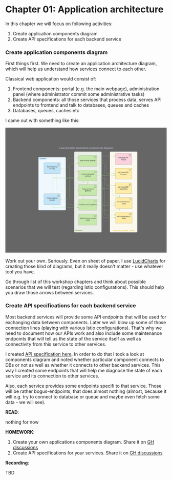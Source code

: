 
# Chapter 01: Application architecture

In this chapter we will focus on following activities:

1. Create application components diagram
1. Create API specifications for each backend service

### Create application components diagram

First things first. We need to create an application architecture diagram,
which will help us understand how services connect to each other.

Classical web application would consist of:

1. Frontend components: portal (e.g. the main webpage), administration
panel (where administrator commit some administrative tasks)
1. Backend components: all those services that process data, serves API
endpoints to frontend and talk to databases, queues and caches
1. Databases, queues, caches etc

I came out with something like this:

![application-components](https://raw.githubusercontent.com/docent-net/golearnistio/main/chapter-01/application-components.png)

Work out your own. Seriously. Even on sheet of paper. I use
[LucidCharts](https://lucid.app/) for creating those kind of diagrams, but it
really doesn't matter - use whatever tool you have.

Go through list of this workshop chapters and think about possible scenarios
that we will test (regarding Istio configurations). This should help you draw
those arrows between services.

### Create API specifications for each backend service

Most backend services will provide some API endpoints that will be used for
exchanging data between components. Later we will blow up some of those
connection lines (playing with various Istio configurations). That's why we
need to document how our APIs work and also include some maintenance endpoints
that will tell us the state of the service itself as well as connectivity from
this service to other services.

I created [API specification here](api-spec.md). In order to do that I took a
look at components diagram and noted whether particular component connects to
DBs or not as well as whether it connects to other backend services. This way
I created some endpoints that will help me diagnose the state of each service
and its connection to other services.

Also, each service provides some endpoints specifi to that service. Those will
be rather bogus-endpoints, that does almost nothing (almost, because it will
e.g. try to connect to database or queue and maybe even fetch some data - we
will see).

**READ**:

nothing for now

**HOMEWORK**:

1. Create your own applications components diagram. Share it on [GH discussions](https://github.com/docent-net/golearnistio/discussions)
1. Create API specifications for your services. Share it on [GH discussions](https://github.com/docent-net/golearnistio/discussions)

**Recording**:

TBD